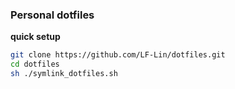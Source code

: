### Personal dotfiles 

**quick setup**

```bash
git clone https://github.com/LF-Lin/dotfiles.git
cd dotfiles
sh ./symlink_dotfiles.sh
```
